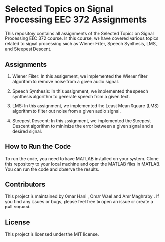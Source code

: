 # Selected Topics on Signal Processing EEC 372 Assignments
This repository contains all assignments of the Selected Topics on Signal Processing EEC 372 course. In this course, we have covered various topics related to signal processing such as Wiener Filter, Speech Synthesis, LMS, and Steepest Descent.

## Assignments
1. Wiener Filter: In this assignment, we implemented the Wiener filter algorithm to remove noise from a given audio signal.

2. Speech Synthesis: In this assignment, we implemented the speech synthesis algorithm to generate speech from a given text.

3. LMS: In this assignment, we implemented the Least Mean Square (LMS) algorithm to filter out noise from a given audio signal.

4. Steepest Descent: In this assignment, we implemented the Steepest Descent algorithm to minimize the error between a given signal and a desired signal.

## How to Run the Code
To run the code, you need to have MATLAB installed on your system. Clone this repository to your local machine and open the MATLAB files in MATLAB. You can run the code and observe the results.

## Contributors
This project is maintained by Omar Hani , Omar Wael and Amr Maghraby . If you find any issues or bugs, please feel free to open an issue or create a pull request.

## License
This project is licensed under the MIT license.
